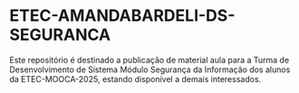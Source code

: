 # ETEC-AMANDABARDELI-DS-SEGURANCA
Este repositório é destinado a publicação de material aula para a Turma de Desenvolvimento de Sistema Módulo Segurança da Informação dos alunos da ETEC-MOOCA-2025, estando disponível a demais interessados.
